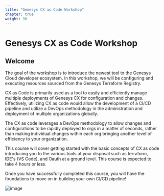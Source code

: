 ```yaml
---
title: "Genesys CX as Code Workshop"
chapter: true
weight: 90
---
```


# Genesys CX as Code Workshop
## Welcome

The goal of the workshop is to introduce the newest tool to the Genesys Cloud developer ecosystem. In this workshop, we will be configuring and executing resources sourced from the Genesys Terraform Registry.

CX as Code is primarily used as a tool to easily and efficiently manage multiple deployments of Genesys CX for configuration and changes. Effectively, utilizing CX as code would allow the development of a CI/CD pipeline and utilize a DevOps methodology in the administration and deployment of multiple organizations globally. 

The CX as code leverages a DevOps methodology to allow changes and configurations to be rapidly deployed to orgs in a matter of seconds, rather than making individual changes within each org bringing another level of efficiency to your organization. 

This course will cover getting started with the basic concepts of CX as code introducing you to the various tools at your disposal such as terraform, IDE's (VS Code), and Oauth at a ground level. This course is expected to take 4 hours or less. 

Once you have successfully completed this course, you will have the foundations to move on in building your own CI/CD pipeline!

![image](/images/Developerimage.jpg)

